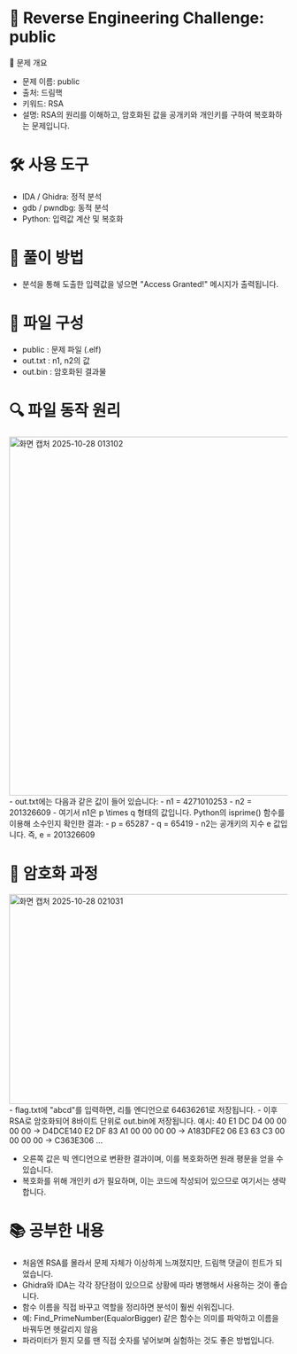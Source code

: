 
# 🧩 Reverse Engineering Challenge: public
📖 문제 개요
- 문제 이름: public
- 출처: 드림핵
- 키워드: RSA
- 설명: RSA의 원리를 이해하고, 암호화된 값을 공개키와 개인키를 구하여 복호화하는 문제입니다.

# 🛠️ 사용 도구
- IDA / Ghidra: 정적 분석
- gdb / pwndbg: 동적 분석
- Python: 입력값 계산 및 복호화

# 🚀 풀이 방법
- 분석을 통해 도출한 입력값을 넣으면 "Access Granted!" 메시지가 출력됩니다.

# 📁 파일 구성
- public : 문제 파일 (.elf)
- out.txt : n1, n2의 값
- out.bin : 암호화된 결과물

# 🔍 파일 동작 원리
<img width="678" height="648" alt="화면 캡처 2025-10-28 013102" src="https://github.com/user-attachments/assets/b9a0760a-06b6-4cd0-9064-3fb9188f23da" />
- out.txt에는 다음과 같은 값이 들어 있습니다:
- n1 = 4271010253
- n2 = 201326609
- 여기서 n1은 p \times q 형태의 값입니다.
Python의 isprime() 함수를 이용해 소수인지 확인한 결과:
- p = 65287
- q = 65419
- n2는 공개키의 지수 e 값입니다. 즉, e = 201326609

# 🔐 암호화 과정
<img width="625" height="379" alt="화면 캡처 2025-10-28 021031" src="https://github.com/user-attachments/assets/72a2fc6c-dcda-4adb-92b7-b6b94e0c07b6" />
- flag.txt에 "abcd"를 입력하면, 리틀 엔디언으로 64636261로 저장됩니다.
- 이후 RSA로 암호화되어 8바이트 단위로 out.bin에 저장됩니다.
예시:
40 E1 DC D4 00 00 00 00 → D4DCE140  
E2 DF 83 A1 00 00 00 00 → A183DFE2  
06 E3 63 C3 00 00 00 00 → C363E306  
...


- 오른쪽 값은 빅 엔디언으로 변환한 결과이며, 이를 복호화하면 원래 평문을 얻을 수 있습니다.
- 복호화를 위해 개인키 d가 필요하며, 이는 코드에 작성되어 있으므로 여기서는 생략합니다.

# 📚 공부한 내용
- 처음엔 RSA를 몰라서 문제 자체가 이상하게 느껴졌지만, 드림핵 댓글이 힌트가 되었습니다.
- Ghidra와 IDA는 각각 장단점이 있으므로 상황에 따라 병행해서 사용하는 것이 좋습니다.
- 함수 이름을 직접 바꾸고 역할을 정리하면 분석이 훨씬 쉬워집니다.
- 예: Find_PrimeNumber(EqualorBigger) 같은 함수는 의미를 파악하고 이름을 바꿔두면 헷갈리지 않음
- 파라미터가 뭔지 모를 땐 직접 숫자를 넣어보며 실험하는 것도 좋은 방법입니다.


